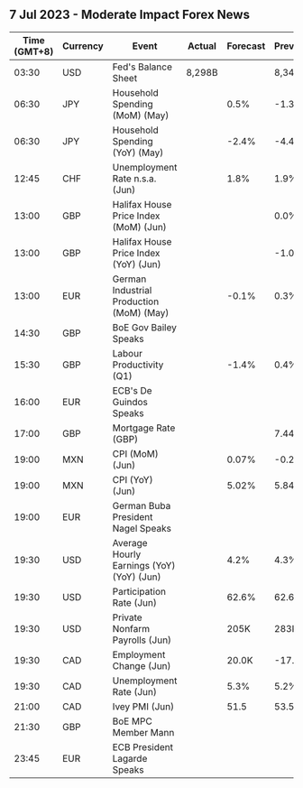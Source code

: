 ## 7 Jul 2023 - Moderate Impact Forex News
| Time (GMT+8) | Currency | Event | Actual | Forecast | Previous |
|------|----------|-------|--------|----------|----------|
| 03:30 | USD | Fed's Balance Sheet | 8,298B |  | 8,341B |
| 06:30 | JPY | Household Spending (MoM) (May) |  | 0.5% | -1.3% |
| 06:30 | JPY | Household Spending (YoY) (May) |  | -2.4% | -4.4% |
| 12:45 | CHF | Unemployment Rate n.s.a. (Jun) |  | 1.8% | 1.9% |
| 13:00 | GBP | Halifax House Price Index (MoM) (Jun) |  |  | 0.0% |
| 13:00 | GBP | Halifax House Price Index (YoY) (Jun) |  |  | -1.0% |
| 13:00 | EUR | German Industrial Production (MoM) (May) |  | -0.1% | 0.3% |
| 14:30 | GBP | BoE Gov Bailey Speaks |  |  |  |
| 15:30 | GBP | Labour Productivity (Q1) |  | -1.4% | 0.4% |
| 16:00 | EUR | ECB's De Guindos Speaks |  |  |  |
| 17:00 | GBP | Mortgage Rate (GBP) |  |  | 7.44% |
| 19:00 | MXN | CPI (MoM) (Jun) |  | 0.07% | -0.22% |
| 19:00 | MXN | CPI (YoY) (Jun) |  | 5.02% | 5.84% |
| 19:00 | EUR | German Buba President Nagel Speaks |  |  |  |
| 19:30 | USD | Average Hourly Earnings (YoY) (YoY) (Jun) |  | 4.2% | 4.3% |
| 19:30 | USD | Participation Rate (Jun) |  | 62.6% | 62.6% |
| 19:30 | USD | Private Nonfarm Payrolls (Jun) |  | 205K | 283K |
| 19:30 | CAD | Employment Change (Jun) |  | 20.0K | -17.3K |
| 19:30 | CAD | Unemployment Rate (Jun) |  | 5.3% | 5.2% |
| 21:00 | CAD | Ivey PMI (Jun) |  | 51.5 | 53.5 |
| 21:30 | GBP | BoE MPC Member Mann |  |  |  |
| 23:45 | EUR | ECB President Lagarde Speaks |  |  |  |
